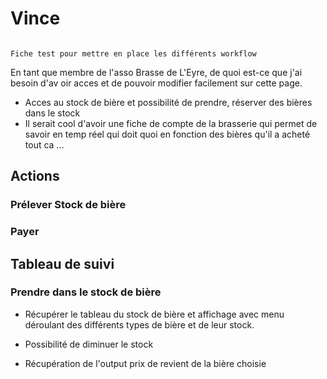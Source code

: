 # Vince

```{note}

Fiche test pour mettre en place les différents workflow

```

En tant que membre de l'asso Brasse de L'Eyre, de quoi est-ce que j'ai besoin d'av oir acces et de pouvoir modifier facilement sur cette page.

- Acces au stock de bière et possibilité de prendre, réserver des bières dans le stock 
- Il serait cool d'avoir une fiche de compte de la brasserie qui permet de savoir en temp réel qui doit quoi en fonction des bières qu'il a acheté tout ca ...



## Actions

### Prélever Stock de bière




### Payer 


## Tableau de suivi

### Prendre dans le stock de bière

- Récupérer le tableau du stock de bière et affichage avec menu déroulant des différents types de bière et de leur stock. 


- Possibilité de diminuer le stock

- Récupération de l'output prix de revient de la bière choisie